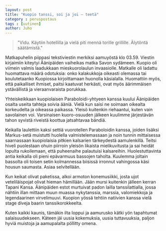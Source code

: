 ```yaml
---
layout: post
title: "Kuopio tanssi, soi ja joi – teetä"
category : peruspostaus
tags : [uutinen]
author: Juho
---
```

>"Vidu. Käytiin hotellilla ja vielä piti mennä torille grillille. Älytöntä säätämistä."

Matkapuhelin piippasi tekstiviestin merkiksi aamuyöstä klo 03.59. Viestin kirjaimiin kiteytyi Äänipäiden vaiheikas matka Savon sydämeen. Kuopio oli viimein valmis laadukkaan mieskuorolaulun invaasiolle. Matkalle oli ladattu huomattava määrä odotuksia: onko kalakukkoja oikeasti olemassa tai koulutetaanko Kuopiossa kirjoittamaan huonolla käsialalla. Huomattiin myös, että paikalliset ihmiset, paitsi kaatuvat herkästi, ovat myös äärimmäisen ystävällistä ja vieraanvaraista porukkaa.

Yhteiskeikkaan kuopiolaisen Paraboloidi-yhtyeen kanssa kuului Äänipäiden osalta useita tahteja soivia ääniä. Vielä kun saisi ne soimaan oikealta korkeudelta ja oikeassa paikassa. Yleisö kuitenkin riehaantui, kuten vain savolainen voi. Varsinaisen kuoro-osuuden jälkeen kuulimme järjestävän tahon syvistä riveistä koottua jatsahtavaa bändiä.

Keikalla laulettiin kaksi settiä vuorotellen Paraboloidin kanssa, joiden lisäksi Markus-setä muistutti huolella valmistelemassaan ja noin tunnin mittaisessa saarnassaan kuopiolaisia pitkien kalsarien tärkeydestä aamulenkillä. Teitsi hiveli puolestaan ohuin piirroin yleisön likaista mielikuvitusta ja sai heidät lopulta rukoilemaan, että puheenaihe palautuisi kalsareihin. Huolestuttavinta antia keikalla oli pieni epävarmuus bassojen taholta. Kuulemma joltain bassolta oli toisen setin kolmannessa biisissä irronnut vahingossa käsi housun saumasta. Asiaa selvitellään.

Kun keikat olivat paketissa, alkoi armoton konemusiikki, josta ujot veteliläispojat olivat hieman hämillään. Jään mursi kuitenkin jälleen kerran Tapani Kansa. Äänipäiden estot murtuivat padon lailla tanssilattialla, jossa nähtiin illan mittaan muun muassa nykytanssia, marssia, valomiekkoja ja legendaarinen virvelimuuvi. Kuopion yössä tehtiin natiivien kanssa vielä stage diveja baarin tanssikorokkeelta.

Kuten kaikki kaunis, tämäkin ilta loppui ja aamurusko kätki yön tapahtumat salaisuudekseen. Käteen jäi uusia kokemuksia, uusia tuttavuuksia, paljon hyviä muistoja ja aamupalalta pöllitty omena.
